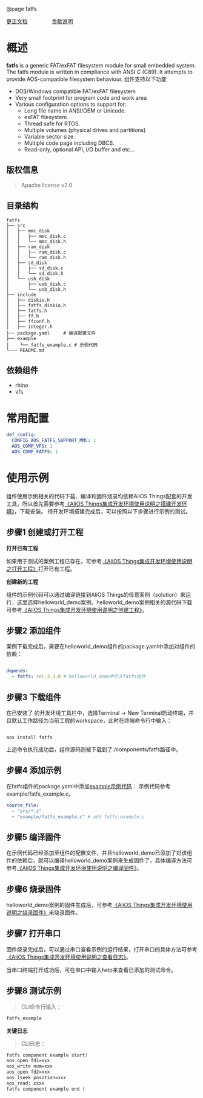 @page fatfs

[更正文档](https://gitee.com/alios-things/fatfs/edit/rel_3.3.0/README.md) &emsp;&emsp;&emsp;&emsp; [贡献说明](https://help.aliyun.com/document_detail/302301.html)

# 概述
**fatfs** is a generic FAT/exFAT filesystem module for small embedded system. The fatfs module is written in compliance with ANSI C (C89). It attempts to provide AOS-compatible filesystem behaviour.
组件支持以下功能
- DOS/Windows compatible FAT/exFAT filesystem
- Very small footprint for program code and work area
- Various configuration options to support for:
    - Long file name in ANSI/OEM or Unicode.
    - exFAT filesystem.
    - Thread safe for RTOS.
    - Multiple volumes (physical drives and partitions)
    - Variable sector size.
    - Multiple code page including DBCS.
    - Read-only, optional API, I/O buffer and etc...

## 版权信息
> Apache license v2.0

## 目录结构
```tree
fatfs
├── src
│   ├── mmc_disk
│   │   ├── mmc_disk.c
│   │   └── mmc_disk.h
│   ├── ram_disk
│   │   ├── ram_disk.c
│   │   └── ram_disk.h
│   ├── sd_disk
│   │   ├── sd_disk.c
│   │   └── sd_disk.h
│   └── usb_disk
│       ├── usb_disk.c
│       └── usb_disk.h
├── include
│   ├── diskio.h
│   ├── fatfs_diskio.h
│   ├── fatfs.h
│   ├── ff.h
│   ├── ffconf.h
│   ├── integer.h
├── package.yaml     # 编译配置文件
├── example
│    └── fatfs_example.c # 示例代码
└─── README.md
```

## 依赖组件
* rhino
* vfs

# 常用配置

```yaml
def_config:
  CONFIG_AOS_FATFS_SUPPORT_MMC: 1
  AOS_COMP_VFS: 1
  AOS_COMP_FATFS: 1
```

# 使用示例

组件使用示例相关的代码下载、编译和固件烧录均依赖AliOS Things配套的开发工具，所以首先需要参考[《AliOS Things集成开发环境使用说明之搭建开发环境》](https://help.aliyun.com/document_detail/302378.html)，下载安装。
待开发环境搭建完成后，可以按照以下步骤进行示例的测试。

## 步骤1 创建或打开工程

**打开已有工程**

如果用于测试的案例工程已存在，可参考[《AliOS Things集成开发环境使用说明之打开工程》](https://help.aliyun.com/document_detail/302381.html)打开已有工程。

**创建新的工程**

组件的示例代码可以通过编译链接到AliOS Things的任意案例（solution）来运行，这里选择helloworld_demo案例。helloworld_demo案例相关的源代码下载可参考[《AliOS Things集成开发环境使用说明之创建工程》](https://help.aliyun.com/document_detail/302379.html)。

## 步骤2 添加组件

案例下载完成后，需要在helloworld_demo组件的package.yaml中添加对组件的依赖：

```yaml

depends:
  - fatfs: rel_3.3.0 # helloworld_demo中引入fatfs组件

```

## 步骤3 下载组件

在已安装了  的开发环境工具栏中，选择Terminal -> New Terminal启动终端，并且默认工作路径为当前工程的workspace，此时在终端命令行中输入：

```shell

aos install fatfs

```

上述命令执行成功后，组件源码则被下载到了./components/fatfs路径中。

## 步骤4 添加示例

在fatfs组件的package.yaml中添加[example示例代码](https://gitee.com/alios-things/a2sa/tree/rel_3.3.0/example)：
示例代码参考example/fatfs_example.c。

```yaml
source_file:
  - "src/*.c"
  - "example/fatfs_example.c" # add fatfs_example.c
```

## 步骤5 编译固件

在示例代码已经添加至组件的配置文件，并且helloworld_demo已添加了对该组件的依赖后，就可以编译helloworld_demo案例来生成固件了，具体编译方法可参考[《AliOS Things集成开发环境使用说明之编译固件》](https://help.aliyun.com/document_detail/302384.html)。

## 步骤6 烧录固件

helloworld_demo案例的固件生成后，可参考[《AliOS Things集成开发环境使用说明之烧录固件》](https://help.aliyun.com/document_detail/302383.html)来烧录固件。

## 步骤7 打开串口

固件烧录完成后，可以通过串口查看示例的运行结果，打开串口的具体方法可参考[《AliOS Things集成开发环境使用说明之查看日志》](https://help.aliyun.com/document_detail/302382.html)。

当串口终端打开成功后，可在串口中输入help来查看已添加的测试命令。

## 步骤8 测试示例

> CLI命令行输入：
```sh
fatfs_example
```

**关键日志**
> CLI日志：
```sh
fatfs component example start!
aos_open fd1=xxx
aos_write num=xxx
aos_open fd2=xxx
aos_lseek position=xxx
aos_read: xxxx
fatfs component example end !
```

